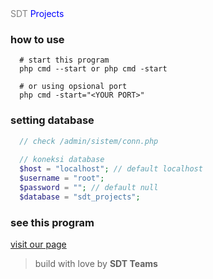 <a style="color: grey">
SDT <span style="color: blue">Projects</span>
</a>

### how to use

```shell
  # start this program
  php cmd --start or php cmd -start

  # or using opsional port
  php cmd -start="<YOUR PORT>"
```

### setting database

```php
  // check /admin/sistem/conn.php
  
  // koneksi database
  $host = "localhost"; // default localhost
  $username = "root";
  $password = ""; // default null
  $database = "sdt_projects";
```

### see this program

[visit our page](http://sdt-projetcs.rf.gd/)

> build with love by **SDT Teams**